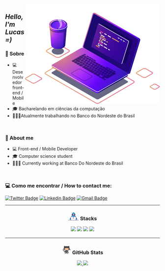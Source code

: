    <img src=".github/computer.png"  align="right" alt="Computador">

***<h2 align="left">Hello, I'm Lucas =)***

**<h3>💬 Sobre**</h3>
- 💻 Desenvolvedor front-end / Mobile
- 🎓 Bacharelando em ciências da computação
- 👨🏻‍💻Atualmente trabalhando no Banco do Nordeste do Brasil

</br>

 **<h3>💬 About me**</h3>
- 💻 Front-end / Mobile Developer
- 🎓 Computer science student 
- 👨🏻‍💻 Currently working at Banco Do Nordeste do Brasil
   
</br>


**<h3>💻 Como me encontrar / How to contact me: </h3>**


[![Twitter Badge](https://img.shields.io/badge/-@dlucascampelo-6633cc?style=flat-square&labelColor=6633cc&logo=twitter&logoColor=white&link=https://twitter.com/dlucascampelo)](https://twitter.com/dlucascampelo)
[![Linkedin Badge](https://img.shields.io/badge/-Lucas%20Campelo-6633cc?style=flat-square&logo=Linkedin&logoColor=&link=https://https://www.linkedin.com/in/lucas-campelo-858562186/)](https://www.linkedin.com/in/lucas-campelo-858562186/)
[![Gmail Badge](https://img.shields.io/badge/-dvlucascampelo@gmail.com-6633cc?style=flat-square&logo=Gmail&logoColor=white&link=mailto:diego.schell.f@gmail.com)](mailto:dvlucascampelo@gmail.com)

---

**<h3 align="center"><img src=".github/de.gif" width="35px"> Stacks**

[<img height="22" src="https://img.shields.io/badge/JavaScript-F7DF1E?style=for-the-badge&logo=javascript&logoColor=black">](https://www.javascript.com/)
[<img height="22" src="https://img.shields.io/badge/TypeScript-007ACC?style=for-the-badge&logo=typescript&logoColor=white">](https://www.typescriptlang.org/)
[<img height="22" src="https://img.shields.io/badge/react_native-%2320232a.svg?style=for-the-badge&logo=react&logoColor=%2361DAFB">](https://reactnative.dev/)
[<img height="22" src="https://img.shields.io/badge/React-20232A?style=for-the-badge&logo=react&logoColor=61DAFB">](https://reactjs.org)
</h3>

---

**<h3 align="center"><img src=".github/octocat.gif" width="30px"> GitHub Stats**</h3>


<div align="center">
  <a href="https://github.com/dlucascampelo">
  <img height="160em" src="https://github-readme-stats.vercel.app/api?username=dlucascampelo&count_private=true&theme=radical"/>
  <img height="160em" src="https://github-readme-stats.vercel.app/api/top-langs/?username=dlucascampelo&layout=compact&langs_count=7&theme=radical"/>
 </div>
